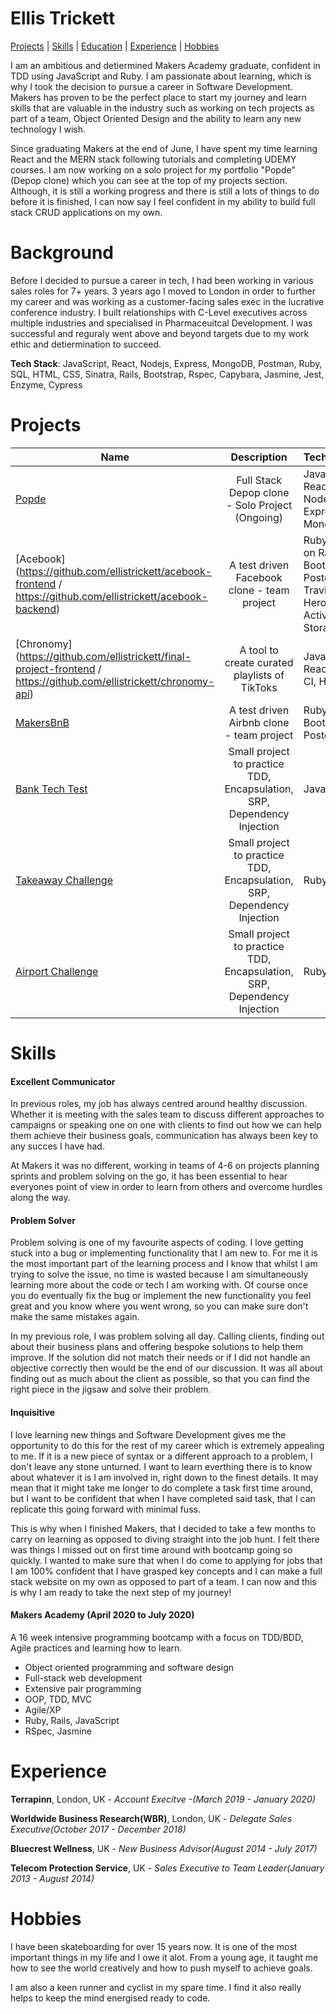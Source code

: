 # Ellis Trickett

[Projects](#Projects) | [Skills](#Skills) | [Education](#Education) | [Experience](#Experience) | [Hobbies](#Hobbies) 

I am an ambitious and detiermined Makers Academy graduate, confident in TDD using JavaScript and Ruby. I am passionate about learning, which is why I took the decision to pursue a career in Software Development. Makers has proven to be the perfect place to start my journey and learn skills that are valuable in the industry such as working on tech projects as part of a team, Object Oriented Design and the ability to learn any new technology I wish.

Since graduating Makers at the end of June, I have spent my time learning React and the MERN stack following tutorials and completing UDEMY courses. I am now working on a solo project for my portfolio "Popde" (Depop clone) which you can see at the top of my projects section. Although, it is still a working progress and there is still a lots of things to do before it is finished, I can now say I feel confident in my ability to build full stack CRUD applications on my own. 

# Background

Before I decided to pursue a career in tech, I had been working in various sales roles for 7+ years. 3 years ago I moved to London in order to further my career and was working as a customer-facing sales exec in the lucrative conference industry. I built relationships with C-Level executives across multiple industries and specialised in Pharmaceuitcal Development. I was successful and reguraly went above and beyond targets due to my work ethic and detiermination to succeed.

**Tech Stack**: JavaScript, React, Nodejs, Express, MongoDB, Postman, Ruby, SQL, HTML, CSS,  Sinatra, Rails,  Bootstrap, Rspec, Capybara, Jasmine, Jest, Enzyme, Cypress


# Projects


| Name                       | Description                                                                   | Technologies                     |  Testing                           |
| -------------------------- |:-----------------------------------------------------------------------------:|:-------------------|-------------------|
| [Popde](https://github.com/ellistrickett/popde)      | Full Stack Depop clone - Solo Project (Ongoing)                | JavaScript, React, Nodejs, Express, MongoDB          |   Postman    |
| [Acebook](https://github.com/ellistrickett/acebook-frontend / https://github.com/ellistrickett/acebook-backend)      | A test driven Facebook clone - team project                | Ruby, Ruby on Rails, Bootstrap, PostgreSQL, Travis CI, Heroku, Active Storage           | RSpec, Capybara      |
[Chronomy](https://github.com/ellistrickett/final-project-frontend / https://github.com/ellistrickett/chronomy-api)            | A tool to create curated playlists of TikToks  | JavaScript, React, Travis CI, Heroku        | Cypress, Jest, Enzyme       | 
| [MakersBnB](https://github.com/ellistrickett/Makersbnb)       | A test driven Airbnb clone - team project                                         | Ruby, Sinatra, Bootstrap, PostgreSQL           | RSpec, Capybara                    |
| [Bank Tech Test](https://github.com/ellistrickett/bank-tech-test)            | Small project to practice TDD, Encapsulation, SRP, Dependency Injection  | Javascript         | Jest       |   
| [Takeaway Challenge](https://github.com/ellistrickett/takeaway-challenge)            | Small project to practice TDD, Encapsulation, SRP, Dependency Injection  | Ruby         | RSpec       | 
[Airport Challenge](https://github.com/ellistrickett/airport_challenge)            | Small project to practice TDD, Encapsulation, SRP, Dependency Injection  | Ruby         | RSpec       | 


# Skills

#### Excellent Communicator

In previous roles, my job has always centred around healthy discussion. Whether it is meeting with the sales team to discuss different approaches to campaigns or speaking one on one with clients to find out how we can help them achieve their business goals, communication has always been key to any succes I have had. 

At Makers it was no different, working in teams of 4-6 on projects planning sprints and problem solving on the go, it has been essential to hear everyones point of view in order to learn from others and overcome hurdles along the way.

#### Problem Solver

Problem solving is one of my favourite aspects of coding. I love getting stuck into a bug or implementing functionality that I am new to. For me it is the most important part of the learning process and I know that whilst I am trying to solve the issue, no time is wasted because I am simultaneously learning more about the code or tech I am working with. Of course once you do eventually fix the bug or implement the new functionality you feel great and you know where you went wrong, so you can make sure don't make the same mistakes again.

In my previous role, I was problem solving all day. Calling clients, finding out about their business plans and offering bespoke solutions to help them improve. If the solution did not match their needs or if I did not handle an objective correctly then would be the end of our discussion. It was all about finding out as much about the client as possible, so that you can find the right piece in the jigsaw and solve their problem.

#### Inquisitive 

I love learning new things and Software Development gives me the opportunity to do this for the rest of my career which is extremely appealing to me. If it is a new piece of syntax or a different approach to a problem, I don't leave any stone unturned. I want to learn everthing there is to know about whatever it is I am involved in, right down to the finest details. It may mean that it might take me longer to do complete a task first time around, but I want to be confident that when I have completed said task, that I can replicate this going forward with minimal fuss. 

This is why when I finished Makers, that I decided to take a few months to carry on learning as opposed to diving straight into the job hunt. I felt there was things I missed out on first time around with bootcamp going so quickly. I wanted to make sure that when I do come to applying for jobs that I am 100% confident that I have grasped key concepts and I can make a full stack website on my own as opposed to part of a team. I can now and this is why I am ready to take the next step of my journey!

#### Makers Academy (April 2020 to July 2020)

A 16 week intensive programming bootcamp with a focus on TDD/BDD, Agile practices and learning how to learn.
- Object oriented programming and software design
- Full-stack web development
- Extensive pair programming
- OOP, TDD, MVC
- Agile/XP
- Ruby, Rails, JavaScript
- RSpec, Jasmine

# Experience

**Terrapinn**, London, UK - *Account Execitve -(March 2019 - January 2020)*

**Worldwide Business Research(WBR)**, London, UK - *Delegate Sales Executive(October 2017 - December 2018)*

**Bluecrest Wellness**, UK - *New Business Advisor(August 2014 - July 2017)*

**Telecom Protection Service**, UK - *Sales Executive to Team Leader(January 2013 - August 2014)* 

# Hobbies

I have been skateboarding for over 15 years now. It is one of the most important things in my life and I owe it alot. From a young age, it taught me how to see the world creatively and how to push myself to achieve goals.

I am also a keen runner and cyclist in my spare time. I find it also really helps to keep the mind energised ready to code.
